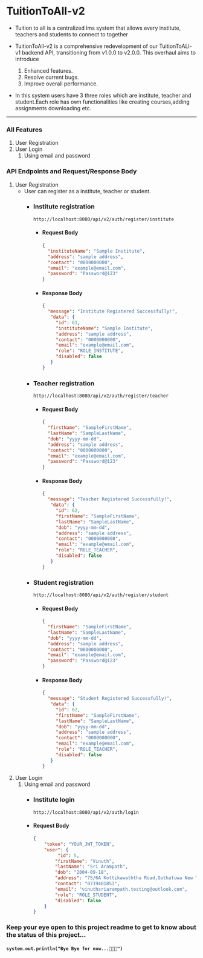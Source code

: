 # TuitionToAll-v2
 
- Tuition to all is a centralized lms system that allows every institute, teachers and students to connect to together


- TuitionToAll-v2 is a comprehensive redevelopment of our TuitionToALl-v1 backend API, transitioning from v1.0.0 to v2.0.0. This overhaul aims to introduce 
  1. Enhanced features.
  2. Resolve current bugs.
  3. Improve overall performance. 


- In this system users have 3 three roles which are institute, teacher and student.Each role has own functionalities like creating courses,adding assignments downloading etc.

<hr />

### All Features 

1. User Registration
2. User Login
   1. Using email and password

### API Endpoints and Request/Response Body

1. User Registration
   - User can register as a institute, teacher or student.
     - ### Institute registration
        ``` 
        http://localhost:8080/api/v2/auth/register/institute
        ```
       - #### Request Body
           ```json
           {
             "instituteName": "Sample Institute",
             "address": "sample address",
             "contact": "0000000000",
             "email": "example@email.com",
             "password": "Password@123"
           }
           ```
       - #### Response Body
           ```json
           {
             "message": "Institute Registered Successfully!",
              "data": {
                "id": 61,
                "instituteName": "Sample Institute",
                "address": "sample address",
                "contact": "0000000000",
                "email": "example@email.com",
                "role": "ROLE_INSTITUTE",
                "disabled": false
              }    
           }
           ```    
     - ### Teacher registration
        ``` 
        http://localhost:8080/api/v2/auth/register/teacher
        ```
       - #### Request Body
           ```json
           {
             "firstName": "SampleFirstName",
             "lastName": "SampleLastName",
             "dob": "yyyy-mm-dd",
             "address": "sample address",
             "contact": "0000000000",
             "email": "example@email.com",
             "password": "Password@123"
           }
           ```
       - #### Response Body
           ```json
           {
             "message": "Teacher Registered Successfully!",
              "data": {
                "id": 62,
                "firstName": "SampleFirstName",
                "lastName": "SampleLastName",
                "dob": "yyyy-mm-dd",
                "address": "sample address",
                "contact": "0000000000",
                "email": "example@email.com",
                "role": "ROLE_TEACHER",
                "disabled": false
              }    
           }
           ```    
     - ### Student registration
        ``` 
        http://localhost:8080/api/v2/auth/register/student
        ```
       - #### Request Body
           ```json
           {
             "firstName": "SampleFirstName",
             "lastName": "SampleLastName",
             "dob": "yyyy-mm-dd",
             "address": "sample address",
             "contact": "0000000000",
             "email": "example@email.com",
             "password": "Password@123"
           }
           ```
       - #### Response Body
           ```json
           {
             "message": "Student Registered Successfully!",
              "data": {
                "id": 62,
                "firstName": "SampleFirstName",
                "lastName": "SampleLastName",
                "dob": "yyyy-mm-dd",
                "address": "sample address",
                "contact": "0000000000",
                "email": "example@email.com",
                "role": "ROLE_TEACHER",
                "disabled": false
              }     
           }
           ```
2. User Login
   1. Using email and password
        - ### Institute login
            ``` 
            http://localhost:8080/api/v2/auth/login
            ```
        - #### Request Body
            ```json
            {
                "token": "YOUR_JWT_TOKEN",
                "user": {
                     "id": 5,
                    "firstName": "Vinuth",
                    "lastName": "Sri Arampath",
                    "dob": "2004-09-18",
                    "address": "75/6A Kottikawaththa Road,Gothatuwa New Town,Angoda",
                    "contact": "0719401853",
                    "email": "vinuthsriarampath.testing@outlook.com",
                    "role": "ROLE_STUDENT",
                    "disabled": false
                } 
            }
            ```
  

      


### Keep your eye open to this project readme to get to know about the status of this project...
#### `system.out.println("Bye Bye for now...👋👋👋")`